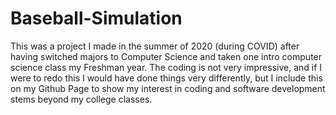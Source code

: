 # Baseball-Simulation

This was a project I made in the summer of 2020 (during COVID) after having switched majors to Computer Science and taken one intro computer science class my Freshman year. The coding is not very impressive, and if I were to redo this I would have done things very differently, but I include this on my Github Page to show my interest in coding and software development stems beyond my college classes.
